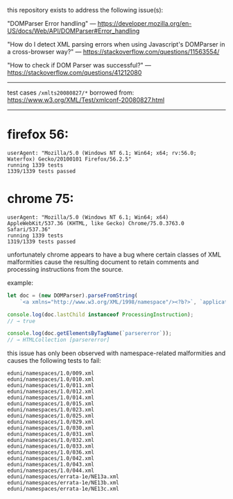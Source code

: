 ﻿this repository exists to address the following issue(s):

"DOMParser Error handling" —
https://developer.mozilla.org/en-US/docs/Web/API/DOMParser#Error_handling

"How do I detect XML parsing errors when using Javascript's DOMParser in a cross-browser way?" —
https://stackoverflow.com/questions/11563554/

"How to check if DOM Parser was successful?" —
https://stackoverflow.com/questions/41212080

---

test cases `/xmlts20080827/*` borrowed from: https://www.w3.org/XML/Test/xmlconf-20080827.html

---

# firefox 56:

```
userAgent: "Mozilla/5.0 (Windows NT 6.1; Win64; x64; rv:56.0; Waterfox) Gecko/20100101 Firefox/56.2.5"
running 1339 tests
1339/1339 tests passed
```

# chrome 75:

```
userAgent: "Mozilla/5.0 (Windows NT 6.1; Win64; x64) AppleWebKit/537.36 (KHTML, like Gecko) Chrome/75.0.3763.0 Safari/537.36"
running 1339 tests
1319/1339 tests passed
```

unfortunately chrome appears to have a bug where certain classes of XML malformities cause the resulting document to retain comments and processing instructions from the source.

example:

```javascript
let doc = (new DOMParser).parseFromString(
	`<a xmlns="http://www.w3.org/XML/1998/namespace"/><?b?>`, `application/xml`);

console.log(doc.lastChild instanceof ProcessingInstruction);
// → true

console.log(doc.getElementsByTagName(`parsererror`));
// → HTMLCollection [parsererror]
```

this issue has only been observed with namespace-related malformities and causes the following tests to fail:

```
eduni/namespaces/1.0/009.xml
eduni/namespaces/1.0/010.xml
eduni/namespaces/1.0/011.xml
eduni/namespaces/1.0/012.xml
eduni/namespaces/1.0/014.xml
eduni/namespaces/1.0/015.xml
eduni/namespaces/1.0/023.xml
eduni/namespaces/1.0/025.xml
eduni/namespaces/1.0/029.xml
eduni/namespaces/1.0/030.xml
eduni/namespaces/1.0/031.xml
eduni/namespaces/1.0/032.xml
eduni/namespaces/1.0/033.xml
eduni/namespaces/1.0/036.xml
eduni/namespaces/1.0/042.xml
eduni/namespaces/1.0/043.xml
eduni/namespaces/1.0/044.xml
eduni/namespaces/errata-1e/NE13a.xml
eduni/namespaces/errata-1e/NE13b.xml
eduni/namespaces/errata-1e/NE13c.xml
```